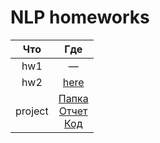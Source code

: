 # NLP homeworks

Что|Где
:---:|:---:
hw1|—
hw2|[here](../master/hw%20foma) 
project|[Папка](../master/project)<br>[Отчет](../master/project/Отчет%20о%20бритье%20автоматом.pdf)<br>[Код](../master/project/main_tester.ipynb)

